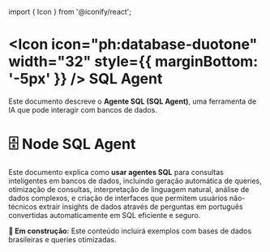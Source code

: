 import { Icon } from '@iconify/react';

# <Icon icon="ph:database-duotone" width="32" style={{ marginBottom: '-5px' }} /> SQL Agent

Este documento descreve o **Agente SQL (SQL Agent)**, uma ferramenta de IA que pode interagir com bancos de dados.

# 🗄️ Node SQL Agent

Este documento explica como **usar agentes SQL** para consultas inteligentes em bancos de dados, incluindo geração automática de queries, otimização de consultas, interpretação de linguagem natural, análise de dados complexos, e criação de interfaces que permitem usuários não-técnicos extrair insights de dados através de perguntas em português convertidas automaticamente em SQL eficiente e seguro.

**🔄 Em construção:** Este conteúdo incluirá exemplos com bases de dados brasileiras e queries otimizadas.
